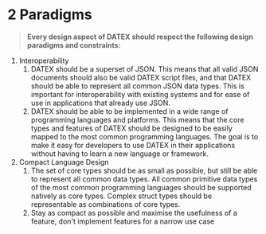 # 2 Paradigms

> **Every design aspect of DATEX should respect the following design paradigms
> and constraints:**

1. Interoperability
   1. DATEX should be a superset of JSON. This means that all valid JSON
      documents should also be valid DATEX script files, and that DATEX should
      be able to represent all common JSON data types. This is important for
      interoperability with existing systems and for ease of use in applications
      that already use JSON.
   2. DATEX should be able to be implemented in a wide range of programming
      languages and platforms. This means that the core types and features of
      DATEX should be designed to be easily mapped to the most common
      programming languages. The goal is to make it easy for developers to use
      DATEX in their applications without having to learn a new language or
      framework.
2. Compact Language Design
   1. The set of core types should be as small as possible, but still be able to
      represent all common data types. All common primitive data types of the
      most common programming languages should be supported natively as core
      types. Complex struct types should be representable as combinations of
      core types.
   2. Stay as compact as possible and maximise the usefulness of a feature,
      don't implement features for a narrow use case
